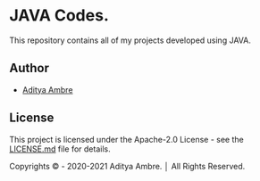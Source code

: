 ﻿# JAVA Codes.

This repository contains all of my projects developed using JAVA.

## Author

- [Aditya Ambre](https://github.com/AdityaAmbre)

## License

This project is licensed under the Apache-2.0 License - see the [LICENSE.md](LICENSE) file for details.

Copyrights © - 2020-2021 Aditya Ambre. │ All Rights Reserved.
